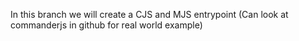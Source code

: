 In this branch we will create a CJS and MJS entrypoint (Can look at commanderjs in github for real world example)
